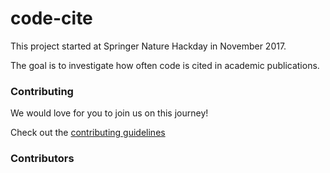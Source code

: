 # code-cite

This project started at Springer Nature Hackday in November 2017.

The goal is to investigate how often code is cited in academic publications.

### Contributing

We would love for you to join us on this journey!

Check out the [contributing guidelines](https://github.com/SN-HackDay/code-cite/blob/master/CONTRIBUTING.md)

### Contributors

